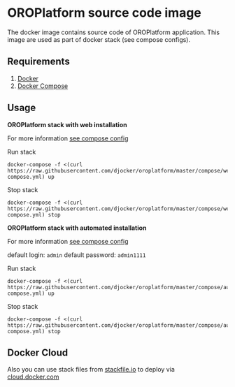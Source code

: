 # OROPlatform source code image
The docker image contains source code of OROPlatform application.
This image are used as part of docker stack (see compose configs).

## Requirements

1. [Docker](https://www.docker.com/)
2. [Docker Compose](http://docs.docker.com/compose)

## Usage
**OROPlatform stack with web installation**

For more information [see compose config](./compose/webinstall/docker-compose.yml)

Run stack 

```
docker-compose -f <(curl https://raw.githubusercontent.com/djocker/oroplatform/master/compose/webinstall/docker-compose.yml) up
```

Stop stack

```
docker-compose -f <(curl https://raw.githubusercontent.com/djocker/oroplatform/master/compose/webinstall/docker-compose.yml) stop
```

**OROPlatform stack with automated installation**

For more information [see compose config](./compose/autoinstall/docker-compose.yml)

default login: `admin` default password: `admin1111`

Run stack

```
docker-compose -f <(curl https://raw.githubusercontent.com/djocker/oroplatform/master/compose/autoinstall/docker-compose.yml) up
```

Stop stack

```
docker-compose -f <(curl https://raw.githubusercontent.com/djocker/oroplatform/master/compose/autoinstall/docker-compose.yml) stop 
```

## Docker Cloud

Also you can use stack files from [stackfile.io](https://stackfiles.io/registry/56fc345c416a1001004d39cc) to deploy via [cloud.docker.com](https://cloud.docker.com)

